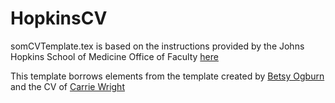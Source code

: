 # HopkinsCV
somCVTemplate.tex is based on the instructions provided by the Johns Hopkins School of Medicine Office of Faculty [here](https://www.hopkinsmedicine.org/som/faculty/_downloads/Required-CV-Template-revised-dec15.pdf)

This template borrows elements from the template created by [Betsy Ogburn](https://www.eogburn.com/uploads/2/2/9/5/22951880/cv_template.tex) and the CV of [Carrie Wright](https://www.overleaf.com/read/jkhxnxcyctjn)
